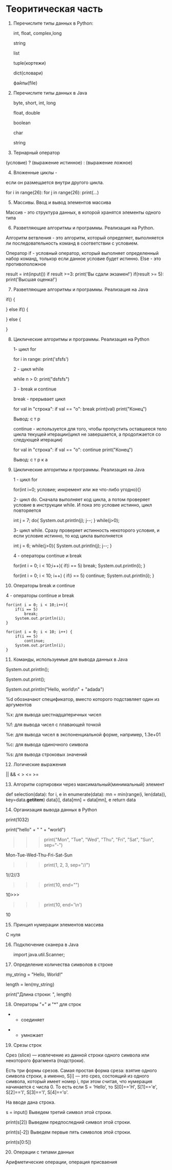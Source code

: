 # Теоритическая часть

1. Перечислите типы данных в Python: 


    int, float, complex,long


    string


    list


    tuple(кортежи)


    dict(словари)


    файлы(file)

2. Перечислите типы данных в Java


    byte, short, int, long


    float, double


    boolean


    char


    string

3. Тернарный оператор 


(условие) ? (выражение истинное) : (выражение ложное)


4. Вложенные циклы - 

если он размещается внутри другого цикла. 

for i in range(26):
    for j in range(26): 
        print(...)


5. Массивы. Ввод и вывод элементов массива

Массив - это структура данных, в которой хранятся элементы одного типа 

6. Разветляющие алгоритмы и программы. Реализация на Python.

Алгоритм ветвления - это алгоритм, который определяет, выполняется ли последовательность команд в соответствии с условием. 

Оператор if - условный оператор, который выполняет определенный набор команд, толькор если данное условие будет истинно. Else - это противоположное


result = int(input())
if result >=3:
    print('Вы сдали экзамен!')
    if(result >= 5):
        print('Высшая оценка!')

7. Разветляющие алгоритмы и программы. Реализация на Java

if() {

}
else if() {

}
else {

}

8. Циклические алгоритмы и программы. Реализация на Python

    1- цикл for

    for i in range:
        print('sfsfs')

    2 - цикл while 

    while n > 0:
        print("dsfsfs")

    3 - break и continue

    break - прерывает цикл

    for val in "строка":
        if val == "o":
            break
        print(val)
    print("Конец")

    Вывод: с т р

    continue - используется для того, чтобы пропустить оставшееся тело цикла текущей итерации(цикл не завершается, а продолжается со следующей итерации)

    for val in "строка":
        if val == "o":
            continue
    print("Конец")

    Вывод: с т р к а 


9. Циклические алгоритмы и программы. Реализация на Java


    1 - цикл for

    for(int i=0; условие; инкремент или же что-либо угодно){}

    2- цикл do. Сначала выполняет код цикла, а потом проверяет условие в инструкции while. И пока это условие истинно, цикл повторяется

    int j = 7;
    do{
        System.out.println(j);
        j--;
    }
    while(j>0);


    3- цикл while. Сразу проверяет истинность некоторого условия, и если условие истинно, то код цикла выполняется

    int j = 6;
    while(j>0){
        System.out.println(j);
        j--;
    }


    4 - операторы continue и break

    for(int i = 0; i < 10;i++){
        if(i == 5)
            break;
        System.out.println(i);
    }

    for(int i = 0; i < 10; i++) {
        if(i == 5)
            continue;
        System.out.println(i);
    }


10. Операторы break и continue

4 - операторы continue и break

    for(int i = 0; i < 10;i++){
        if(i == 5)
            break;
        System.out.println(i);
    }

    for(int i = 0; i < 10; i++) {
        if(i == 5)
            continue;
        System.out.println(i);
    }

11. Команды, используемые для вывода данных в Java

System.out.println();


System.out.print();


System.out.println("Hello, world\n" + "adada")

%d обозначают спецификатор, вместо которого подставляет один из аргументов

%x: для вывода шестнадцатеричных чисел

%f: для вывода чисел с плавающей точкой

%e: для вывода чисел в экспоненциальной форме, например, 1.3e+01

%c: для вывода одиночного символа

%s: для вывода строковых значений

12. Логические выражения

|| && < > <= >=

13. Алгоритм сортировки через максимальный(минимальный) элемент

def selection(data):
    for i, e in enumerate(data):
        mn = min(range(i, len(data)), key=data.__getitem__)
        data[i], data[mn] = data[mn], e
    return data

14. Организация вывода данных в Python

print(1032)

print("hello" + " " + "world")

>>> print("Mon", "Tue", "Wed", "Thu", "Fri", "Sat", "Sun", sep="-")


Mon-Tue-Wed-Thu-Fri-Sat-Sun


>>> print(1, 2, 3, sep="//")


1//2//3


>>> print(10, end="")


10>>>

>>> print(10, end='\n')


10


>>>

15. Принцип нумерации элементов массива

С нуля

16. Подключение сканера в Java

    import java.util.Scanner;

17. Определение количества символов в строке

my_string = "Hello, World!"


length = len(my_string)


print("Длина строки: ", length)

18. Операторы "+" и "*" для строк

+ - соединяет 

* - умножает

19. Срезы строк 

Срез (slice) — извлечение из данной строки одного символа или некоторого фрагмента (подстроки).

Есть три формы срезов. Самая простая форма среза: взятие одного символа строки, а именно, S[i] — это срез, состоящий из одного символа, который имеет номер i, при этом считая, что нумерация начинается с числа 0. То есть если S = ‘Hello’, то S[0]=='H', S[1]=='e', S[2]=='l', S[3]=='l', S[4]=='o'.

На вводе дана строка.

s = input()
Выведем третий символ этой строки.

print(s[2])
Выведем предпоследний символ этой строки.

print(s[-2])
Выведем первые пять символов этой строки.

print(s[0:5])

20. Операции с типами данных 

Арифметические операции, операция присваения 